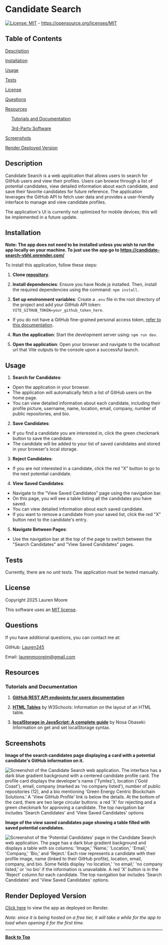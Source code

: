 # Candidate Search

[![License: MIT](https://img.shields.io/badge/License-MIT-yellow.svg)](https://opensource.org/licenses/MIT) - https://opensource.org/licenses/MIT

## Table of Contents
[Description](#description)

[Installation](#installation)

[Usage](#usage)

[Tests](#tests)

[License](#license)

[Questions](#questions)

[Resources](#resources)

  &nbsp;&nbsp;&nbsp;&nbsp;&nbsp;[Tutorials and Documentation](#tutorials-and-documentation)

  &nbsp;&nbsp;&nbsp;&nbsp;&nbsp;[3rd-Party Software](#3rd-party-software)

[Screenshots](#screenshots)

[Render Deployed Version](#render-deployed-version)

## Description
Candidate Search is a web application that allows users to search for GitHub users and view their profiles. Users can browse through a list of potential candidates, view detailed information about each candidate, and save their favorite candidates for future reference. The application leverages the GitHub API to fetch user data and provides a user-friendly interface to manage and view candidate profiles.

The application's UI is currently not optimized for mobile devices; this will be implemented in a future update.

## Installation
**Note: The app does not need to be installed unless you wish to run the app locally on your machine. To just use the app go to https://candidate-search-vbhl.onrender.com/**

To install this application, follow these steps:
1. **Clone [repository](https://github.com/Lauren245/Candidate-Search)**.

2. **Install dependencies**: Ensure you have Node.js installed. Then, install the required dependencies using the command: ``npm install``.

3. **Set up environment variables**: Create a ``.env`` file in the root directory of the project and add your GitHub API token: ``VITE_GITHUB_TOKEN=your_github_token_here``. 

  - If you do not have a GitHub fine-grained personal access token, [refer to this documentation](https://docs.github.com/en/authentication/keeping-your-account-and-data-secure/managing-your-personal-access-tokens#creating-a-fine-grained-personal-access-token).

4. **Run the application**: Start the development server using: ``npm run dev``.

5. **Open the application**: Open your browser and navigate to the localhost url that Vite outputs to the console upon a successful launch.

## Usage
1. **Search for Candidates**:
  - Open the application in your browser.
  -  The application will automatically fetch a list of GitHub users on the home page.
  - You can view detailed information about each candidate, including their profile picture, username, name,     location, email, company, number of public repositories, and bio.

2. **Save Candidates**:
  - If you find a candidate you are interested in, click the green checkmark button to save the candidate.
  - The candidate will be added to your list of saved candidates and stored in your browser's local storage.

3. **Reject Candidates**:
  - If you are not interested in a candidate, click the red "X" button to go to the next potential candidate.

4. **View Saved Candidates**:
  - Navigate to the "View Saved Candidates" page using the navigation bar.
  - On this page, you will see a table listing all the candidates you have saved.
  - You can view detailed information about each saved candidate.
  - If you want to remove a candidate from your saved list, click the red "X" button next to the candidate's entry.

5. **Navigate Between Pages**:
  - Use the navigation bar at the top of the page to switch between the "Search Candidates" and "View Saved Candidates" pages.

## Tests
Currently, there are no unit tests. The application must be tested manually.

## License
Copyright 2025 Lauren Moore

This software uses an [MIT license](https://opensource.org/license/MIT).

## Questions
If you have additional questions, you can contact me at: 

GitHub: [Lauren245](https://github.com/Lauren245)

Email: laurenmoorejm@gmail.com

## Resources

### Tutorials and Documentation
1. **[GitHub REST API endpoints for users documentation](https://docs.github.com/en/rest/users/users?apiVersion=2022-11-28)**

2. **[HTML Tables](https://www.w3schools.com/html/html_tables.asp)** by W3Schools: Information on the layout of an HTML table.

3. **[localStorage in JavaScript: A complete guide](https://blog.logrocket.com/localstorage-javascript-complete-guide/)** by Nosa Obaseki: Information on get and set localStorage syntax.

## Screenshots

**Image of the search candidates page displaying a card with a potential candidate's GitHub information on it.**

![Screenshot of the Candidate Search web application. The interface has a dark blue gradient background with a centered candidate profile card. The profile card displays the developer's name ('Tymlez'), location ('Gold Coast'), email, company (marked as 'no company listed'), number of public repositories (12), and a bio mentioning 'Green Energy Centric Blockchain Solutions.' A 'View GitHub Profile' link is below the details. At the bottom of the card, there are two large circular buttons: a red 'X' for rejecting and a green checkmark for approving a candidate. The top navigation bar includes 'Search Candidates' and 'View Saved Candidates' options](./dist/assets/screenshots/Candidate-Search-Search-Candidates.jpg)


**Image of the view saved candidates page showing a table filled with saved potential candidates.**

![Screenshot of the 'Potential Candidates' page in the Candidate Search web application. The page has a dark blue gradient background and displays a table with six columns: 'Image,' 'Name,' 'Location,' 'Email,' 'Company,' 'Bio,' and 'Reject.' Each row represents a candidate with their profile image, name (linked to their GitHub profile), location, email, company, and bio. Some fields display 'no location,' 'no email,' 'no company listed,' or 'no bio' if the information is unavailable. A red 'X' button is in the 'Reject' column for each candidate. The top navigation bar includes 'Search Candidates' and 'View Saved Candidates' options.](./dist/assets/screenshots/Candidate-Search-View-Saved-Candidates.jpg)

## Render Deployed Version
[Click here](https://candidate-search-vbhl.onrender.com/) to view the app as deployed on Render.

*Note: since it is being hosted on a free tier, it will take a while for the app to load when opening it for the first time.*

--- 
**[Back to Top](#candidate-search)**